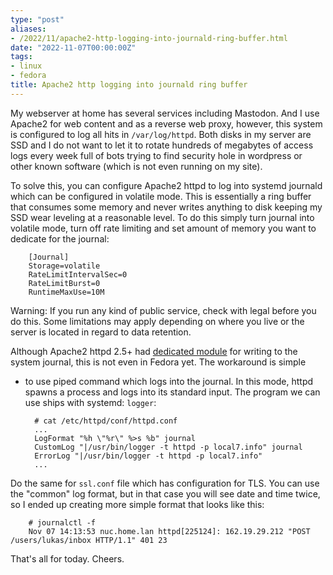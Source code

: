 ```yaml
---
type: "post"
aliases:
- /2022/11/apache2-http-logging-into-journald-ring-buffer.html
date: "2022-11-07T00:00:00Z"
tags:
- linux
- fedora
title: Apache2 http logging into journald ring buffer
---
```


My webserver at home has several services including Mastodon. And I use Apache2
for web content and as a reverse web proxy, however, this system is configured
to log all hits in `/var/log/httpd`. Both disks in my server are SSD and I
do not want to let it to rotate hundreds of megabytes of access logs every
week full of bots trying to find security hole in wordpress or other
known software (which is not even running on my site).

To solve this, you can configure Apache2 httpd to log into systemd journald
which can be configured in volatile mode. This is essentially a ring buffer
that consumes some memory and never writes anything to disk keeping my SSD wear
leveling at a reasonable level. To do this simply turn journal into volatile
mode, turn off rate limiting and set amount of memory you want to dedicate for
the journal:

        [Journal]
        Storage=volatile
        RateLimitIntervalSec=0
        RateLimitBurst=0
        RuntimeMaxUse=10M

Warning: If you run any kind of public service, check with legal before you do
this. Some limitations may apply depending on where you live or the server is
located in regard to data retention.

Although Apache2 httpd 2.5+ had [dedicated
module](https://httpd.apache.org/docs/trunk/mod/mod_journald.html) for writing
to the system journal, this is not even in Fedora yet. The workaround is simple
- to use piped command which logs into the journal. In this mode, httpd spawns
a process and logs into its standard input. The program we can use ships with
systemd: `logger`:

        # cat /etc/httpd/conf/httpd.conf
        ...
        LogFormat "%h \"%r\" %>s %b" journal
        CustomLog "|/usr/bin/logger -t httpd -p local7.info" journal
        ErrorLog "|/usr/bin/logger -t httpd -p local7.info"
        ...

Do the same for `ssl.conf` file which has configuration for TLS. You can use
the "common" log format, but in that case you will see date and time twice, so
I ended up creating more simple format that looks like this:

        # journalctl -f
        Nov 07 14:13:53 nuc.home.lan httpd[225124]: 162.19.29.212 "POST /users/lukas/inbox HTTP/1.1" 401 23

That's all for today. Cheers.

